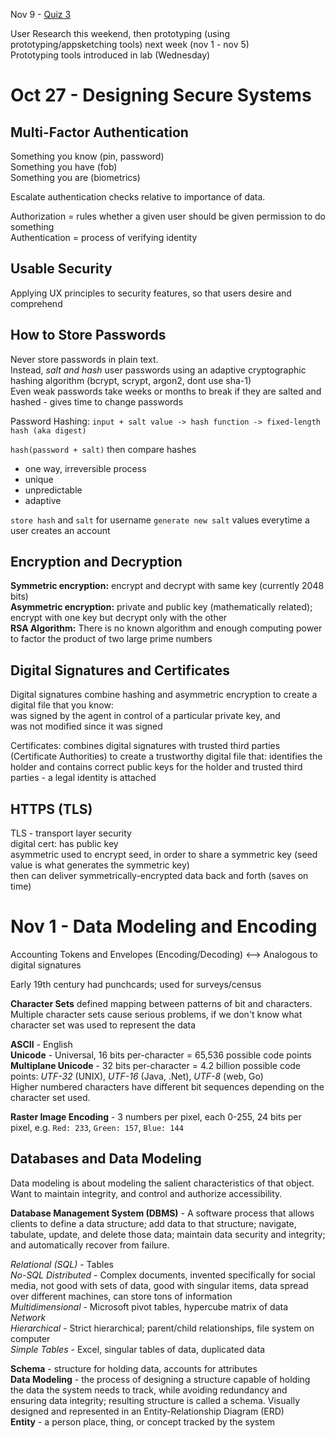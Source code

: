 Nov 9 - [Quiz 3](https://canvas.uw.edu/courses/1066596/quizzes/915789)

User Research this weekend, then prototyping (using prototyping/appsketching tools) next week (nov 1 - nov 5)  
Prototyping tools introduced in lab (Wednesday)

Oct 27 - Designing Secure Systems
=================================

Multi-Factor Authentication
---------------------------
Something you know (pin, password)  
Something you have (fob)  
Something you are (biometrics)

Escalate authentication checks relative to importance of data.

Authorization = rules whether a given user should be given permission to do something  
Authentication = process of verifying identity

Usable Security
---------------
Applying UX principles to security features, so that users desire and comprehend

How to Store Passwords
----------------------
Never store passwords in plain text.  
Instead, _salt and hash_ user passwords using an adaptive cryptographic hashing algorithm (bcrypt, scrypt, argon2, dont use sha-1)  
Even weak passwords take weeks or months to break if they are salted and hashed - gives time to change passwords

Password Hashing: `input + salt value -> hash function -> fixed-length hash (aka digest)`

`hash(password + salt)` then compare hashes

* one way, irreversible process
* unique
* unpredictable
* adaptive

`store hash` and `salt` for username
`generate new salt` values everytime a user creates an account

Encryption and Decryption
-------------------------
__Symmetric encryption:__ encrypt and decrypt with same key (currently 2048 bits)  
__Asymmetric encryption:__ private and public key (mathematically related); encrypt with one key but decrypt only with the other  
__RSA Algorithm:__ There is no known algorithm and enough computing power to factor the product of two large prime numbers

Digital Signatures and Certificates
-----------------------------------
Digital signatures combine hashing and asymmetric encryption to create a digital file that you know:  
was signed by the agent in control of a particular private key, and  
was not modified since it was signed

Certificates: combines digital signatures with trusted third parties (Certificate Authorities) to create a trustworthy digital file that: identifies the holder and contains correct public keys for the holder and trusted third parties - a legal identity is attached

HTTPS (TLS)
-----------
TLS - transport layer security  
digital cert: has public key  
asymmetric used to encrypt seed, in order to share a symmetric key (seed value is what generates the symmetric key)  
then can deliver symmetrically-encrypted data back and forth (saves on time)

Nov 1 - Data Modeling and Encoding
==================================
Accounting Tokens and Envelopes (Encoding/Decoding) <--> Analogous to digital signatures

Early 19th century had punchcards; used for surveys/census

__Character Sets__ defined mapping between patterns of bit and characters. Multiple character sets cause serious problems, if we don't know what character set was used to represent the data

__ASCII__ - English  
__Unicode__ - Universal, 16 bits per-character = 65,536 possible code points  
__Multiplane Unicode__ - 32 bits per-character = 4.2 billion possible code points: _UTF-32_ (UNIX), _UTF-16_ (Java, .Net), _UTF-8_ (web, Go)  
Higher numbered characters have different bit sequences depending on the character set used.

__Raster Image Encoding__ - 3 numbers per pixel, each 0-255, 24 bits per pixel, e.g. `Red: 233`, `Green: 157`, `Blue: 144`

Databases and Data Modeling
---------------------------
Data modeling is about modeling the salient characteristics of that object.  
Want to maintain integrity, and control and authorize accessibility.  

__Database Management System (DBMS)__ - A software process that allows clients to define a data structure; add data to that structure; navigate, tabulate, update, and delete those data; maintain data security and integrity; and automatically recover from failure.

_Relational (SQL)_ - Tables  
_No-SQL Distributed_ - Complex documents, invented specifically for social media, not good with sets of data, good with singular items, data spread over different machines, can store tons of information  
_Multidimensional_ - Microsoft pivot tables, hypercube matrix of data  
_Network_  
_Hierarchical_ - Strict hierarchical; parent/child relationships, file system on computer  
_Simple Tables_ - Excel, singular tables of data, duplicated data  

__Schema__ - structure for holding data, accounts for attributes  
__Data Modeling__ - the process of designing a structure capable of holding the data the system needs to track, while avoiding redundancy and ensuring data integrity; resulting structure is called a schema. Visually designed and represented in an Entity-Relationship Diagram (ERD)  
__Entity__ - a person place, thing, or concept tracked by the system